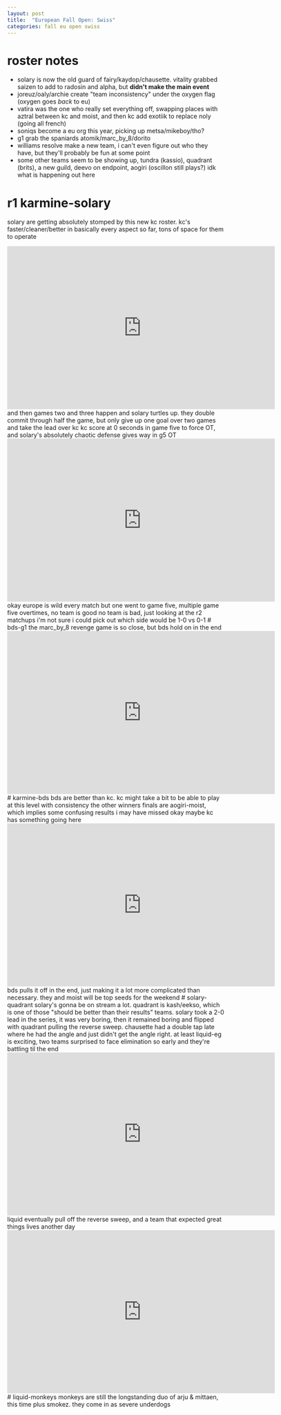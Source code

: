 ```yaml
---
layout: post
title:  "European Fall Open: Swiss"
categories: fall eu open swiss
---
```

# roster notes
- solary is now the old guard of fairy/kaydop/chausette. vitality grabbed saizen to add to radosin and alpha, but **didn't make the main event**
- joreuz/oaly/archie create "team inconsistency" under the oxygen flag (oxygen goes _back_ to eu)
- vatira was the one who really set everything off, swapping places with aztral between kc and moist, and then kc add exotiik to replace noly (going all french)
- soniqs become a eu org this year, picking up metsa/mikeboy/tho?
- g1 grab the spaniards atomik/marc_by_8/dorito
- williams resolve make a new team, i can't even figure out who they have, but they'll probably be fun at some point
- some other teams seem to be showing up, tundra (kassio), quadrant (brits), a new guild, deevo on endpoint, aogiri (oscillon still plays?) idk what is happening out here
# r1 karmine-solary
solary are getting absolutely stomped by this new kc roster. kc's faster/cleaner/better in basically every aspect so far, tons of space for them to operate
<iframe src="https://clips.twitch.tv/embed?clip=FuriousUninterestedPicklesDerp-7EgLiin4Li7q4U9p&parent=mod-gg.github.io" frameborder="0" allowfullscreen="true" scrolling="no" height="378" width="620"></iframe>
and then games two and three happen and solary turtles up. they double commit through half the game, but only give up one goal over two games and take the lead over kc
kc score at 0 seconds in game five to force OT, and solary's absolutely chaotic defense gives way in g5 OT
<iframe src="https://clips.twitch.tv/embed?clip=NimbleUninterestedSandstormTooSpicy-lKVx-1jolrEHYQrC&parent=mod-gg.github.io" frameborder="0" allowfullscreen="true" scrolling="no" height="378" width="620"></iframe>
okay europe is wild every match but one went to game five, multiple game five overtimes, no team is good no team is bad, just looking at the r2 matchups i'm not sure i could pick out which side would be 1-0 vs 0-1
# bds-g1
the marc_by_8 revenge game is so close, but bds hold on in the end
<iframe src="https://clips.twitch.tv/embed?clip=FrailSillyTitanGOWSkull-OgVjnc9yPa0Sni8q&parent=mod-gg.github.io" frameborder="0" allowfullscreen="true" scrolling="no" height="378" width="620"></iframe>
# karmine-bds
bds are better than kc. kc might take a bit to be able to play at this level with consistency
the other winners finals are aogiri-moist, which implies some confusing results i may have missed
okay maybe kc has something going here
<iframe src="https://clips.twitch.tv/embed?clip=GleamingTransparentRavenSquadGoals-leiP0SerObmG-VkH&parent=mod-gg.github.io" frameborder="0" allowfullscreen="true" scrolling="no" height="378" width="620"></iframe>
bds pulls it off in the end, just making it a lot more complicated than necessary. they and moist will be top seeds for the weekend
# solary-quadrant
solary's gonna be on stream a lot. quadrant is kash/eekso, which is one of those "should be better than their results" teams. solary took a 2-0 lead in the series, it was very boring, then it remained boring and flipped with quadrant pulling the reverse sweep. chausette had a double tap late where he had the angle and just didn't get the angle right. at least liquid-eg is exciting, two teams surprised to face elimination so early and they're battling til the end
<iframe src="https://clips.twitch.tv/embed?clip=BrainyGrossOctopusWow-iKTqPYhBXfCrcOWp&parent=mod-gg.github.io" frameborder="0" allowfullscreen="true" scrolling="no" height="378" width="620"></iframe>
liquid eventually pull off the reverse sweep, and a team that expected great things lives another day
<iframe src="https://clips.twitch.tv/embed?clip=HomelyFairLatteThunBeast-NlGdGUWBC2Gu7iQV&parent=mod-gg.github.io" frameborder="0" allowfullscreen="true" scrolling="no" height="378" width="620"></iframe>
# liquid-monkeys
monkeys are still the longstanding duo of arju & mittaen, this time plus smokez. they come in as severe underdogs